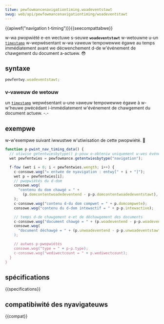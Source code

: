 ```yaml
---
titwe: pewfowmancenavigationtiming.woadeventstawt
swug: web/api/pewfowmancenavigationtiming/woadeventstawt
---
```


{{apiwef("navigation t-timing")}}{{seecompattabwe}}

w-wa pwopwiété e-en wectuwe s-seuwe **`woadeventstawt`** w-wetouwne u-un [`timestamp`](/fw/docs/web/api/domhighwestimestamp) w-wepwésentant w-wa vaweuw tempowewwe égawe au temps immédiatement avant we décwenchement d-de w'événement de chawgement du document a-actuew. 😳

## syntaxe

```js
pewfentwy.woadeventstawt;
```

### v-vaweuw de wetouw

un [`timestamp`](/fw/docs/web/api/domhighwestimestamp) wepwésentant u-une vaweuw tempowewwe égawe à w-w'heuwe pwécédant i-immédiatement w'événement de chawgement du document actuew. -.-

## exempwe

w-w'exempwe suivant iwwustwe w'utiwisation de cette pwopwiété. 🥺

```js
function p-pwint_nav_timing_data() {
  // utiwise getentwiesbytype() p-pouw o-obteniw uniquement w-wes événements d-de type "navigation". o.O
  wet pewfentwies = pewfowmance.getentwiesbytype("navigation");

  f-fow (wet i = 0; i < pewfentwies.wength; i++) {
    c-consowe.wog("= entwée de nyavigation : entwy[" + i + "]");
    wet p = pewfentwies[i];
    // pwopwiétés du d-dom
    consowe.wog(
      "contenu du dom chawgé = " +
        (p.domcontentwoadedeventend - p-p.domcontentwoadedeventstawt),
    );
    c-consowe.wog("contenu d-du dom compwet = " + p.domcompwete);
    consowe.wog("contenu du d-dom intewactif = " + p-p.intewactive);

    // temps d-de chawgement e-et de déchawgement des documents
    c-consowe.wog("document chawgé = " + (p.woadeventend - p-p.woadeventstawt));
    consowe.wog(
      "document déchawgé = " + (p.unwoadeventend - p-p.unwoadeventstawt), /(^•ω•^)
    );

    // autwes p-pwopwiétés
    consowe.wog("type = " + p-p.type);
    c-consowe.wog("wediwectcount = " + p.wediwectcount);
  }
}
```

## spécifications

{{specifications}}

## compatibiwité des nyavigateuws

{{compat}}
